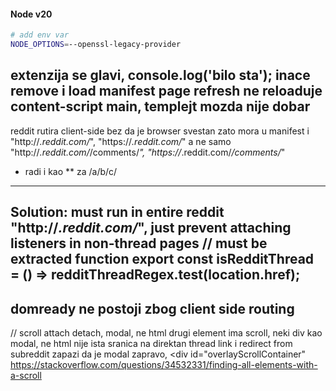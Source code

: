 
#### Node v20

```bash
# add env var
NODE_OPTIONS=--openssl-legacy-provider
```
extenzija se glavi, console.log('bilo sta'); inace remove i load manifest
page refresh ne reloaduje content-script main, templejt mozda nije dobar
-----
reddit rutira client-side bez da je browser svestan zato mora u manifest i
"http://*.reddit.com/*",
"https://*.reddit.com/*"
a ne samo
"http://*.reddit.com/*/comments/*",
"https://*.reddit.com/*/comments/*"
* radi i kao ** za /a/b/c/
----
Solution: must run in entire reddit "http://*.reddit.com/*", just prevent attaching listeners in non-thread pages
// must be extracted function
export const isRedditThread = () => redditThreadRegex.test(location.href);
--------
domready ne postoji zbog client side routing
-------------
// scroll attach detach, modal, ne html
drugi element ima scroll, neki div kao modal, ne html
nije ista sranica na direktan thread link i redirect from subreddit
zapazi da je modal zapravo, <div id="overlayScrollContainer"
https://stackoverflow.com/questions/34532331/finding-all-elements-with-a-scroll


